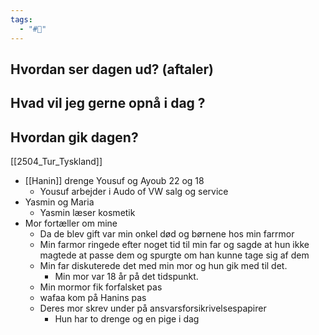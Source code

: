 ```yaml
---
tags:
  - "#📅"
---
```

## Hvordan ser dagen ud? (aftaler)


## Hvad vil jeg gerne opnå i dag ?


## Hvordan gik dagen?
[[2504_Tur_Tyskland]]
- [[Hanin]] drenge Yousuf og Ayoub 22 og 18
	- Yousuf arbejder i Audo of VW salg og service
- Yasmin og Maria 
	- Yasmin læser kosmetik 
- Mor fortæller om mine 
	- Da de blev gift var min onkel død og børnene hos min farrmor
	- Min farmor ringede efter noget tid til min far og sagde at hun ikke magtede at passe dem og spurgte om han kunne tage sig af dem 
	- Min far diskuterede det med min mor og hun gik med til det. 
		- Min mor var 18 år på det tidspunkt. 
	- Min mormor fik forfalsket pas 
	- wafaa kom på Hanins pas 
	- Deres mor skrev under på ansvarsforsikrivelsespapirer
		- Hun har to drenge og en pige i dag 